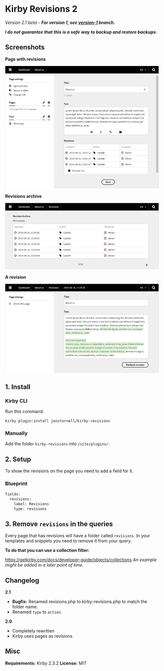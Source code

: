 # Kirby Revisions 2

*Version 2.1 beta* - ***For version 1, see [version-1](https://github.com/jenstornell/kirby-revisions/tree/version-1) branch.***

***I do not guarantee that this is a safe way to backup and restore backups.***

## Screenshots 

**Page with revisions**

![](docs/screenshot1.png)

**Revisions archive**

![](docs/screenshot3.png)

**A revision**

![](docs/screenshot2.png)

## 1. Install

### Kirby CLI

Run this command:

```
kirby plugin:install jenstornell/kirby-revisions
```

### Manually

Add the folder `kirby-revisions` into `/site/plugins/`.

## 2. Setup

To show the revisions on the page you need to add a field for it.

### Blueprint

```
fields:
  revisions:
    label: Revisions
    type: revisions
```

## 3. Remove `revisions` in the queries

Every page that has revisions will have a folder called `revisions`. In your templates and snippets you need to remove it from your query.

**To do that you can use a collection filter:**

https://getkirby.com/docs/developer-guide/objects/collections
*An example might be added in a later point of time.*

## Changelog

**2.1**

- **Bugfix:** Renamed revisions.php to kirby-revisions.php to match the folder name.
- Renamed `type` to `action`. 

**2.0**

- Completely rewritten
- Kirby uses pages as revisions

## Misc

**Requirements:** Kirby 2.3.2
**License:** MIT